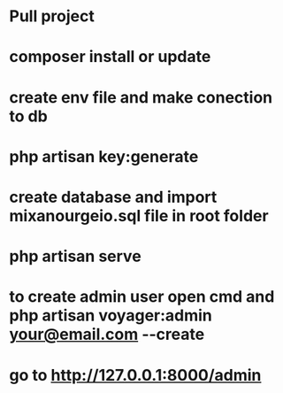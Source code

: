 # Pull project
# composer install or update
# create env file and make conection to db
# php artisan key:generate
# create database and import mixanourgeio.sql file in root folder
# php artisan serve
# to create admin user open cmd and php artisan voyager:admin your@email.com --create
# go to http://127.0.0.1:8000/admin